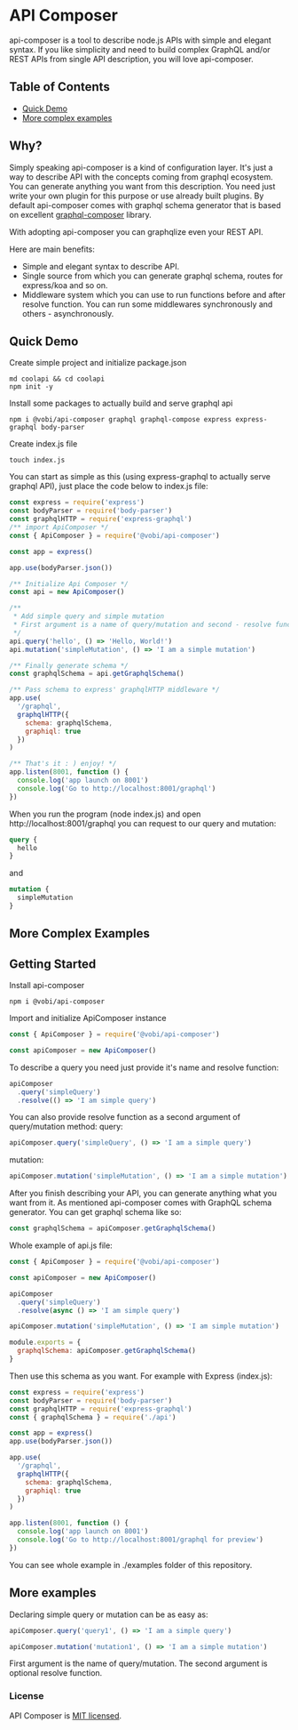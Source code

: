 # API Composer 

api-composer is a tool to describe node.js APIs with simple and elegant syntax. If you like simplicity and need to build complex GraphQL and/or REST APIs from single API description, you will love api-composer.

## Table of Contents
- [Quick Demo](#quick-demo)
- [More complex examples](#complex-examples)

## Why?

Simply speaking api-composer is a kind of configuration layer. It's just a way to describe API
with the concepts coming from graphql ecosystem. You can generate anything you want from
this description. You need just write your own plugin for this purpose or use already built plugins. By default api-composer comes with graphql schema generator that is based on excellent [graphql-composer](https://github.com/graphql-compose/graphql-compose "graphql-composer") library.

With adopting api-composer you can graphqlize even your REST API. 

Here are main benefits:
* Simple and elegant syntax to describe API.
* Single source from which you can generate graphql schema, routes for express/koa and so on.
* Middleware system which you can use to run functions before and after resolve function. You can run some middlewares synchronously and others - asynchronously.

## Quick Demo

Create simple project and initialize package.json
```
md coolapi && cd coolapi
npm init -y
```

Install some packages to actually build and serve graphql api
```
npm i @vobi/api-composer graphql graphql-compose express express-graphql body-parser
```

Create index.js file
```
touch index.js
```

You can start as simple as this (using express-graphql to actually serve graphql API), just place the code below to index.js file:
```js
const express = require('express')
const bodyParser = require('body-parser')
const graphqlHTTP = require('express-graphql')
/** import ApiComposer */
const { ApiComposer } = require('@vobi/api-composer')

const app = express()

app.use(bodyParser.json())

/** Initialize Api Composer */
const api = new ApiComposer()

/** 
 * Add simple query and simple mutation
 * First argument is a name of query/mutation and second - resolve function
 */
api.query('hello', () => 'Hello, World!')
api.mutation('simpleMutation', () => 'I am a simple mutation')

/** Finally generate schema */
const graphqlSchema = api.getGraphqlSchema()

/** Pass schema to express' graphqlHTTP middleware */
app.use(
  '/graphql',
  graphqlHTTP({
    schema: graphqlSchema,
    graphiql: true
  })
)

/** That's it : ) enjoy! */
app.listen(8001, function () {
  console.log('app launch on 8001')
  console.log('Go to http://localhost:8001/graphql')
})
```

When you run the program (node index.js) and open http://localhost:8001/graphql you can request to our query and mutation:
```graphql
query {
  hello
}
```
and
```graphql
mutation {
  simpleMutation
}
```

## More Complex Examples

## Getting Started

Install api-composer
```
npm i @vobi/api-composer
```

Import and initialize ApiComposer instance
```js
const { ApiComposer } = require('@vobi/api-composer')

const apiComposer = new ApiComposer()
```

To describe a query you need just provide it's name and resolve function:
```js
apiComposer
  .query('simpleQuery')
  .resolve(() => 'I am simple query')
```

You can also provide resolve function as a second argument of query/mutation method:
query:
```js
apiComposer.query('simpleQuery', () => 'I am a simple query')
```
mutation:
```js
apiComposer.mutation('simpleMutation', () => 'I am a simple mutation')
```

After you finish describing your API, you can generate anything what you want from it. As mentioned api-composer comes with GraphQL schema generator. You can get graphql schema like so:
```js
const graphqlSchema = apiComposer.getGraphqlSchema()
```

Whole example of api.js file:
```js
const { ApiComposer } = require('@vobi/api-composer')

const apiComposer = new ApiComposer()

apiComposer
  .query('simpleQuery')
  .resolve(async () => 'I am simple query')

apiComposer.mutation('simpleMutation', () => 'I am simple mutation')

module.exports = {
  graphqlSchema: apiComposer.getGraphqlSchema()
}

```

Then use this schema as you want. For example with Express (index.js):
```js
const express = require('express')
const bodyParser = require('body-parser')
const graphqlHTTP = require('express-graphql')
const { graphqlSchema } = require('./api')

const app = express()
app.use(bodyParser.json())

app.use(
  '/graphql',
  graphqlHTTP({
    schema: graphqlSchema,
    graphiql: true
  })
)

app.listen(8001, function () {
  console.log('app launch on 8001')
  console.log('Go to http://localhost:8001/graphql for preview')
})
```

You can see whole example in ./examples folder of this repository.

## More examples

Declaring simple query or mutation can be as easy as:
```js
apiComposer.query('query1', () => 'I am a simple query')

apiComposer.mutation('mutation1', () => 'I am a simple mutation')
```

First argument is the name of query/mutation.
The second argument is optional resolve function.

### License

API Composer is [MIT licensed](./LICENSE).